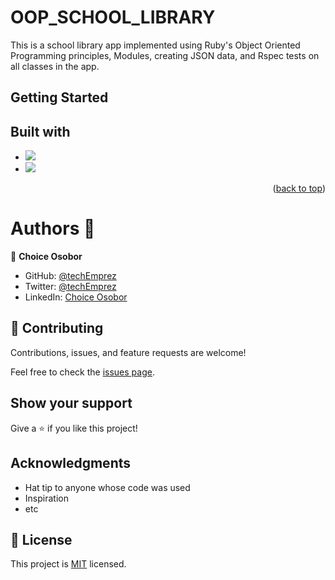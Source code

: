 <!-- @format -->

# OOP_SCHOOL_LIBRARY

This is a school library app implemented using Ruby's Object Oriented Programming principles, Modules, creating JSON data, and Rspec tests on all classes in the app.

## Getting Started

## Built with

- ![](https://img.shields.io/badge/Github-blueviolet)
- ![](https://img.shields.io/badge/Ruby-red)

<p align="right">(<a href="#top">back to top</a>)</p>

# Authors :bookmark_tabs:

👤 **Choice Osobor**

- GitHub: [@techEmprez](https://github.com/techEmprez)
- Twitter: [@techEmprez](https://twitter.com/techEmprez)
- LinkedIn: [Choice Osobor](https://www.linkedin.com/in/choice-osobor/)

## 🤝 Contributing

Contributions, issues, and feature requests are welcome!

Feel free to check the [issues page](../../issues/).

## Show your support

Give a ⭐️ if you like this project!

## Acknowledgments

- Hat tip to anyone whose code was used
- Inspiration
- etc

## 📝 License

This project is [MIT](./MIT.md) licensed.
